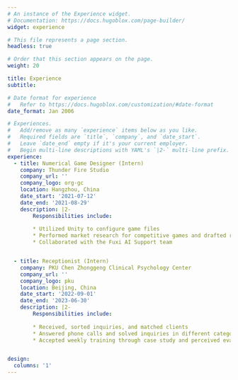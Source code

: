```yaml
---
# An instance of the Experience widget.
# Documentation: https://docs.hugoblox.com/page-builder/
widget: experience

# This file represents a page section.
headless: true

# Order that this section appears on the page.
weight: 20

title: Experience
subtitle:

# Date format for experience
#   Refer to https://docs.hugoblox.com/customization/#date-format
date_format: Jan 2006

# Experiences.
#   Add/remove as many `experience` items below as you like.
#   Required fields are `title`, `company`, and `date_start`.
#   Leave `date_end` empty if it's your current employer.
#   Begin multi-line descriptions with YAML's `|2-` multi-line prefix.
experience:
  - title: Numerical Game Designer (Intern)
    company: Thunder Fire Studio
    company_url: ''
    company_logo: org-gc
    location: Hangzhou, China
    date_start: '2021-07-12'
    date_end: '2021-08-29'
    description: |2-
        Responsibilities include:
        
        * Utilized Unity to configure game files
        * Performed market research for competitive games and drafted research reports
        * Collaborated with the Fuxi AI Support team


  - title: Receptionist (Intern)
    company: PKU Chen Zhonggeng Clinical Psychology Center
    company_url: ''
    company_logo: pku
    location: Beijing, China
    date_start: '2022-09-01'
    date_end: '2023-06-30'
    description: |2-
        Responsibilities include:
        
        * Received, sorted inquiries, and matched clients
        * Answered phone calls and solved inquiries in different categories
        * Accepted weekly training through case study and perceived evaluation and counseling knowledge


design:
  columns: '1'
---
```

